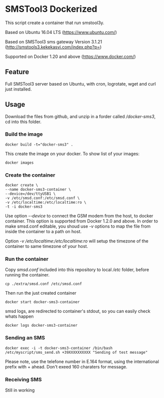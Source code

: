 # SMSTool3 Dockerized
This script create a container that run smstool3y.

Based on Ubuntu 16.04 LTS (https://www.ubuntu.com/)

Based on SMSTool3 sms gateway Version 3.1.21 (http://smstools3.kekekasvi.com/index.php?p=)

Supported on Docker 1.20 and above (https://www.docker.com/)

## Feature
Full SMSTool3 server based on Ubuntu, with cron, logrotate, wget and curl just installed.

## Usage
Download the files from github, and unzip in a forder called _/docker-sms3_, cd into this folder.

### Build the image
```shell
docker build -t="docker-sms3" .
```
This create the image on your docker. To show list of your images:
```shell
docker images
```
### Create the container
```shell
docker create \
--name docker-sms3-container \
--device=/dev/ttyUSB1 \
-v /etc/smsd.conf:/etc/smsd.conf \
-v /etc/localtime:/etc/localtime:ro \
-t -i docker-sms3
```
Use option _--device_ to connect the GSM modem from the host, to docker container. This option is supported from Docker 1.2.0 and above.
In order to make smsd.conf editable, you shoud use _-v_ options to map the file from inside the container to a path on host.

Option _-v /etc/localtime:/etc/localtime:ro_ will setup the timezone of the container to same timezone of your host.

### Run the container
Copy _smsd.conf_ included into this repository to local _/etc_ folder, before running the container.
```shell
cp ./extra/smsd.conf /etc/smsd.conf
```
Then run the just created container
```shell
docker start docker-sms3-container
```
smsd logs, are redirected to container's stdout, so you can easily check whats happen
```shell
docker logs docker-sms3-container
```
### Sending an SMS
```shell
docker exec -i -t docker-sms3-container /bin/bash /etc/myscript/sms_send.sh +39XXXXXXXXXX "Sending of test message"
```
Please note, use the telefone number in E.164 format, using the international prefix with + ahead. Don't exeed 160 charaters for message.
### Receiving SMS

Still in working
